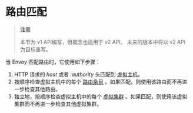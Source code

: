 # 路由匹配

> **注意**
>
> 本节为 v1 API编写，但概念也适用于 v2 API。 未来的版本中将以 v2 API 为目标重写。

当 Envoy 匹配路由时，它使用如下步骤：

1. HTTP 请求的 *host* 或者 *:authority* 头匹配到 [虚拟主机](https://www.envoyproxy.io/docs/envoy/latest/api-v1/route_config/vhost.html#config-http-conn-man-route-table-vhost)。
2. 按顺序检查虚拟主机中的每个 [路由条目](https://www.envoyproxy.io/docs/envoy/latest/api-v1/route_config/route.html#config-http-conn-man-route-table-route) 。如果匹配，则使用该路由而不再进一步检查其他路由。
3. 独立地，按顺序检查虚拟主机中的每个 [虚拟集群](https://www.envoyproxy.io/docs/envoy/latest/api-v1/route_config/vcluster.html#config-http-conn-man-route-table-vcluster) 。如果匹配，则使用该虚拟集群而不再进一步检查其他虚拟集群。
